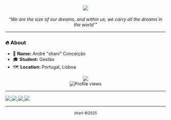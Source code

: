 <h1 align="center">
 <img src="https://readme-typing-svg.herokuapp.com/?font=Righteous&size=35&center=true&vCenter=true&width=500&height=70&duration=4000&lines=Hi+There!+👋;+I'm+Shani!;" />
</h1>

<p align="center"><em>“We are the size of our dreams, and within us, we carry all the dreams in the world’”</em></p>

---

### 🔥 About
- 🧠 **Name:** André "shani" Conceição  
- 🎓 **Student:** Gestão  
- 🗺️ **Location:** Portugal, Lisboa

<p align="center">
  <img src="https://discord.c99.nl/widget/theme-4/1357508178341925014.png" /><br>
  <img src="https://komarev.com/ghpvc/?username=httpshani&color=blue" alt="Profile views" />
</p>


---
<p align="left"> <a href="https://tugaarmy.pt" target="_blank"> <img src="https://img.shields.io/badge/🌍 Website-tugaarmy.pt-blue?style=for-the-badge" /> </a> <a href="https://discord.gg/tugaarmy" target="_blank"> <img src="https://img.shields.io/discord/your_server_id?label=🎙️%20Discord&style=for-the-badge&color=7289DA" /> </a> <a href="https://steamcommunity.com/groups/tugaarmycm" target="_blank"> <img src="https://img.shields.io/badge/📌 Steam%20Group-gray?style=for-the-badge&logo=steam" /> </a> <a href="https://linktr.ee/tugaarmy" target="_blank"> <img src="https://img.shields.io/badge/🔗 Outros%20Links-linktr.ee-black?style=for-the-badge" /> </a> </p>

---

<p align="center">
  <sub>shani ©2025</sub><br><br>
</p>
